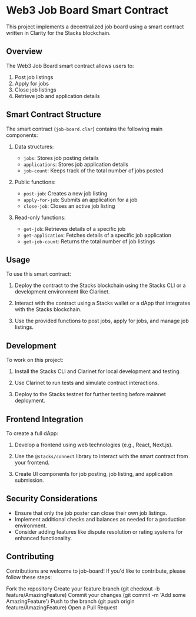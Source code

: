 # Web3 Job Board Smart Contract

This project implements a decentralized job board using a smart contract written in Clarity for the Stacks blockchain.

## Overview

The Web3 Job Board smart contract allows users to:

1. Post job listings
2. Apply for jobs
3. Close job listings
4. Retrieve job and application details

## Smart Contract Structure

The smart contract (`job-board.clar`) contains the following main components:

1. Data structures:
   - `jobs`: Stores job posting details
   - `applications`: Stores job application details
   - `job-count`: Keeps track of the total number of jobs posted

2. Public functions:
   - `post-job`: Creates a new job listing
   - `apply-for-job`: Submits an application for a job
   - `close-job`: Closes an active job listing

3. Read-only functions:
   - `get-job`: Retrieves details of a specific job
   - `get-application`: Fetches details of a specific job application
   - `get-job-count`: Returns the total number of job listings

## Usage

To use this smart contract:

1. Deploy the contract to the Stacks blockchain using the Stacks CLI or a development environment like Clarinet.

2. Interact with the contract using a Stacks wallet or a dApp that integrates with the Stacks blockchain.

3. Use the provided functions to post jobs, apply for jobs, and manage job listings.

## Development

To work on this project:

1. Install the Stacks CLI and Clarinet for local development and testing.

2. Use Clarinet to run tests and simulate contract interactions.

3. Deploy to the Stacks testnet for further testing before mainnet deployment.

## Frontend Integration

To create a full dApp:

1. Develop a frontend using web technologies (e.g., React, Next.js).

2. Use the `@stacks/connect` library to interact with the smart contract from your frontend.

3. Create UI components for job posting, job listing, and application submission.

## Security Considerations

- Ensure that only the job poster can close their own job listings.
- Implement additional checks and balances as needed for a production environment.
- Consider adding features like dispute resolution or rating systems for enhanced functionality.


## Contributing

Contributions are welcome to job-board! If you'd like to contribute, please follow these steps:

Fork the repository
Create your feature branch (git checkout -b feature/AmazingFeature)
Commit your changes (git commit -m 'Add some AmazingFeature')
Push to the branch (git push origin feature/AmazingFeature)
Open a Pull Request
